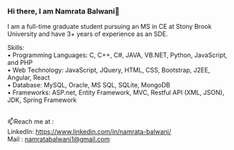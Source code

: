 ### Hi there, I am Namrata Balwani👋

I am a full-time graduate student pursuing an MS in CE at Stony Brook University and have 3+ years of experience as an SDE.

<!--**namratabalwani/namratabalwani** is a ✨ _special_ ✨ repository because its `README.md` (this file) appears on your GitHub profile.-->
Skills:
<br/>• Programming Languages: C, C++, C#, JAVA, VB.NET, Python, JavaScript, and PHP
<br/>• Web Technology: JavaScript, JQuery, HTML, CSS, Bootstrap, J2EE, Angular, React
<br/>• Database: MySQL, Oracle, MS SQL, SQLite, MongoDB
<br/>• Frameworks: ASP.net, Entity Framework, MVC, Restful API (XML, JSON), JDK, Spring Framework


<br/>📫Reach me at : 
<br/>LinkedIn: https://www.linkedin.com/in/namrata-balwani/
<br/>Mail : namratabalwani1@gmail.com

